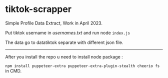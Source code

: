 # tiktok-scrapper

Simple Profile Data Extract, Work in April 2023.

Put tiktok username in *usernames.txt* and run node ```index.js```

The data go to datatiktok separate with different json file.

--------

After you install the repo u need to install node package : 

```npm install puppeteer-extra puppeteer-extra-plugin-stealth cheerio fs``` in CMD.

